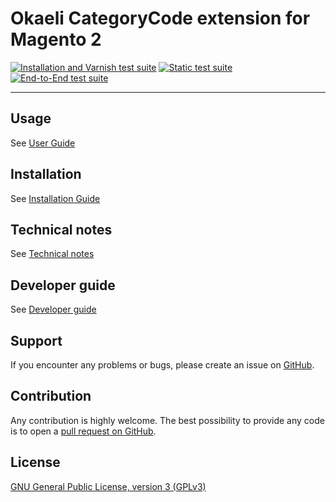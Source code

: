# Okaeli CategoryCode extension for Magento 2

[![Installation and Varnish test suite](https://github.com/julienloizelet/magento2-category-code/actions/workflows/installation-and-varnish-test-suite.yml/badge.svg)](https://github.com/julienloizelet/magento2-category-code/actions/workflows/installation-and-varnish-test-suite.yml)
[![Static test suite](https://github.com/julienloizelet/magento2-category-code/actions/workflows/static-test-suite.yml/badge.svg)](https://github.com/julienloizelet/magento2-category-code/actions/workflows/static-test-suite.yml)
[![End-to-End test suite](https://github.com/julienloizelet/magento2-category-code/actions/workflows/end-to-end-test-suite.yml/badge.svg)](https://github.com/julienloizelet/magento2-category-code/actions/workflows/end-to-end-test-suite.yml)

----------------------

## Usage

See [User Guide](https://github.com/julienloizelet/magento2-category-code/blob/master/doc/USER_GUIDE.md)

## Installation

See [Installation Guide](https://github.com/julienloizelet/magento2-category-code/blob/master/doc/INSTALLATION_GUIDE.md)


## Technical notes

See [Technical notes](https://github.com/julienloizelet/magento2-category-code/blob/master/doc/TECHNICAL_NOTES.md)

## Developer guide

See [Developer guide](https://github.com/julienloizelet/magento2-category-code/blob/master/doc/DEVELOPER.md)


## Support

If you encounter any problems or bugs, please create an issue on
[GitHub](https://github.com/julienloizelet/magento2-category-code/issues).

## Contribution

Any contribution is highly welcome. The best possibility to provide any code is to open
a [pull request on GitHub](https://docs.github.com/en/pull-requests/collaborating-with-pull-requests/proposing-changes-to-your-work-with-pull-requests/about-pull-requests).

## License

[GNU General Public License, version 3 (GPLv3)](https://github.com/julienloizelet/magento2-category-code/blob/master/LICENSE)

